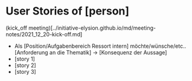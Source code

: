 # User Stories of [person] 
(kick_off meeting)[../initiative-elysion.github.io/md/meeting-notes/2021_12_20-kick-off.md]

* Als [Position/Aufgabenbereich Ressort intern] möchte/wünsche/etc.. [Anforderung an die Thematik] -> [Konsequenz der Aussage]
* [story 1]
* [story 2]
* [story 3]